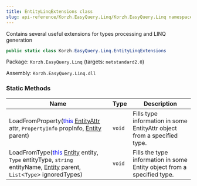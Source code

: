 ```yaml
---
title: EntityLinqExtensions class
slug: api-reference/Korzh.EasyQuery.Linq/Korzh.EasyQuery.Linq namespace/entitylinqextensions-class
---
```



Contains several useful extensions for types processing and LINQ generation
```csharp
public static class Korzh.EasyQuery.Linq.EntityLinqExtensions

```
Package: `Korzh.EasyQuery.Linq` (targets: `netstandard2.0`)

Assembly: `Korzh.EasyQuery.Linq.dll`

### Static Methods

| Name | Type | Description | 
| --- | --- | --- | 
| LoadFromProperty(<span style='color: blue'>this</span> [EntityAttr](/api-reference/korzh-easyquery/korzh-easyquery-namespace/entityattr-class) attr, `PropertyInfo` propInfo, [Entity](/api-reference/korzh-easyquery/korzh-easyquery-namespace/entity-class) parent) | `void` | Fills type information in some EntityAttr object from a specified type. | 
| LoadFromType(<span style='color: blue'>this</span> [Entity](/api-reference/korzh-easyquery/korzh-easyquery-namespace/entity-class) entity, `Type` entityType, `string` entityName, [Entity](/api-reference/korzh-easyquery/korzh-easyquery-namespace/entity-class) parent, `List`&lt;`Type`&gt; ignoredTypes) | `void` | Fills the type information in some Entity object from a specified type. |
